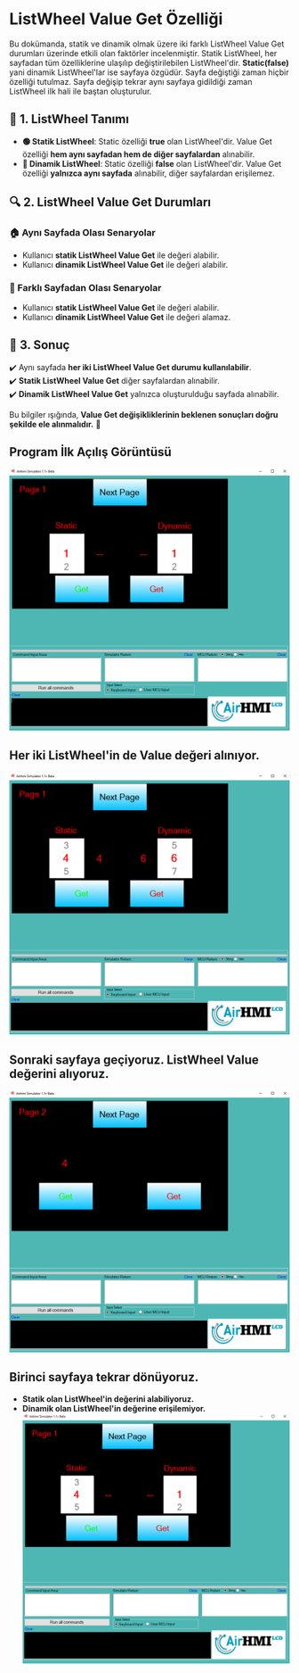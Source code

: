 # ListWheel Value Get Özelliği

Bu dokümanda, statik ve dinamik olmak üzere iki farklı ListWheel Value Get durumları üzerinde etkili olan faktörler incelenmiştir.
Statik ListWheel, her sayfadan tüm özelliklerine ulaşılıp değiştirilebilen ListWheel'dir. **Static(false)** yani dinamik ListWheel'lar ise sayfaya özgüdür.
Sayfa değiştiği zaman hiçbir özelliği tutulmaz. Sayfa değişip tekrar aynı sayfaya gidildiği zaman ListWheel ilk hali ile baştan oluşturulur. 

## 📌 1. ListWheel Tanımı
- **🟢 Statik ListWheel**: Static özelliği **true** olan ListWheel'dir. Value Get özelliği **hem aynı sayfadan hem de diğer sayfalardan** alınabilir.
- **🔵 Dinamik ListWheel**: Static özelliği **false** olan ListWheel'dir. Value Get özelliği **yalnızca aynı sayfada** alınabilir, diğer sayfalardan erişilemez.

## 🔍 2. ListWheel Value Get Durumları
### 🏠 Aynı Sayfada Olası Senaryolar
- Kullanıcı **statik ListWheel Value Get** ile değeri alabilir.
- Kullanıcı **dinamik ListWheel Value Get** ile değeri alabilir.

### 🔄 Farklı Sayfadan Olası Senaryolar
- Kullanıcı **statik ListWheel Value Get** ile değeri alabilir.
- Kullanıcı **dinamik ListWheel Value Get** ile değeri alamaz.

## 🎯 3. Sonuç
✔️ Aynı sayfada **her iki ListWheel Value Get durumu kullanılabilir**.  
✔️ **Statik ListWheel Value Get** diğer sayfalardan alınabilir.  
✔️ **Dinamik ListWheel Value Get** yalnızca oluşturulduğu sayfada alınabilir.  

Bu bilgiler ışığında, **Value Get değişikliklerinin beklenen sonuçları doğru şekilde ele alınmalıdır.** 🚀

## Program İlk Açılış Görüntüsü
![Açıklama Metni](1.png)

## Her iki ListWheel'in de Value değeri alınıyor.
![Açıklama Metni](2.png)

## Sonraki sayfaya geçiyoruz. ListWheel Value değerini alıyoruz.
![Açıklama Metni](3.png)

## Birinci sayfaya tekrar dönüyoruz. 
- **Statik olan ListWheel'in değerini alabiliyoruz.**  
- **Dinamik olan ListWheel'in değerine erişilemiyor.**
![Açıklama Metni](4.png)
